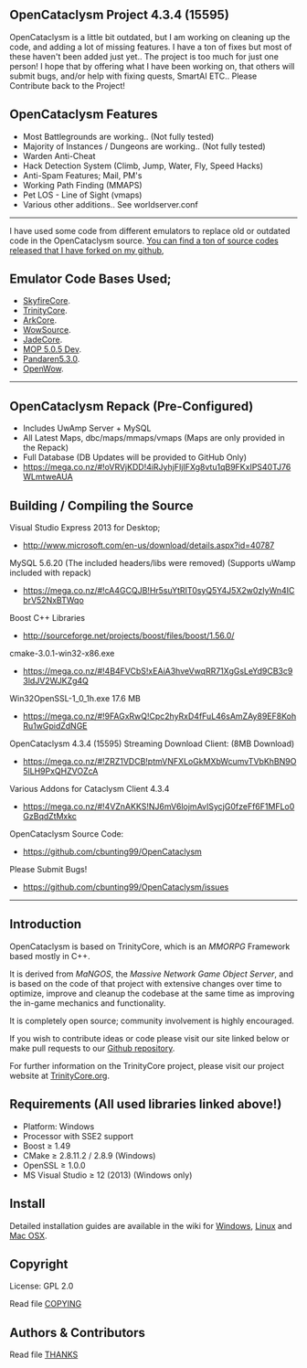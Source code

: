 ## OpenCataclysm Project 4.3.4 (15595)
OpenCataclysm is a little bit outdated, but I am working on cleaning up the code, 
and adding a lot of missing features. I have a ton of fixes but most of these 
haven't been added just yet.. The project is too much for just one person! I hope
that by offering what I have been working on, that others will submit bugs, and/or
help with fixing quests, SmartAI ETC.. Please Contribute back to the Project!

## OpenCataclysm Features
- Most Battlegrounds are working.. (Not fully tested)
- Majority of Instances / Dungeons are working.. (Not fully tested)
- Warden Anti-Cheat
- Hack Detection System (Climb, Jump, Water, Fly, Speed Hacks)
- Anti-Spam Features; Mail, PM's
- Working Path Finding (MMAPS)
- Pet LOS - Line of Sight (vmaps)
- Various other additions.. See worldserver.conf

----------------------------------------------------------------------------
I have used some code from different emulators to replace old or outdated
code in the OpenCataclysm source. [You can find a ton of source codes released that I have forked on my github](https://github.com/cbunting99?tab=repositories),

## Emulator Code Bases Used;
- [SkyfireCore](https://github.com/cbunting99/SkyFire_5xx).
- [TrinityCore](https://github.com/cbunting99/TrinityCore).
- [ArkCore](https://github.com/Arkania/ArkCORE).
- [WowSource](https://github.com/aikonlee/WoWSource434).
- [JadeCore](https://github.com/cbunting99/JadeCore).
- [MOP 5.0.5 Dev](https://github.com/naraa/MOP-Dev).
- [Pandaren5.3.0](https://github.com/Raknar/Pandaren5.3.0).
- [OpenWow](https://github.com/OpenEmulator/OpenWoW).

----------------------------------------------------------------------------

## OpenCataclysm Repack (Pre-Configured)
- Includes UwAmp Server + MySQL
- All Latest Maps, dbc/maps/mmaps/vmaps (Maps are only provided in the Repack)
- Full Database (DB Updates will be provided to GitHub Only)
- https://mega.co.nz/#!oVRVjKDD!4iRJyhjFIjIFXg8vtu1qB9FKxIPS40TJ76WLmtweAUA

## Building / Compiling the Source

Visual Studio Express 2013 for Desktop;
- http://www.microsoft.com/en-us/download/details.aspx?id=40787

MySQL 5.6.20 (The included headers/libs were removed) (Supports uWamp included with repack)
- https://mega.co.nz/#!cA4GCQJB!Hr5suYtRIT0syQ5Y4J5X2w0zIyWn4ICbrV52NxBTWqo

Boost C++ Libraries
- http://sourceforge.net/projects/boost/files/boost/1.56.0/

cmake-3.0.1-win32-x86.exe
- https://mega.co.nz/#!4B4FVCbS!xEAiA3hveVwqRR71XgGsLeYd9CB3c93ldJV2WJKZg4Q

Win32OpenSSL-1_0_1h.exe 17.6 MB
- https://mega.co.nz/#!9FAGxRwQ!Cpc2hyRxD4fFuL46sAmZAy89EF8KohRu1wGpidZdNGE

OpenCataclysm 4.3.4 (15595) Streaming Download Client: (8MB Download)
- https://mega.co.nz/#!ZRZ1VDCB!ptmVNFXLoGkMXbWcumvTVbKhBN9O5lLH9PxQHZVOZcA

Various Addons for Cataclysm Client 4.3.4
- https://mega.co.nz/#!4VZnAKKS!NJ6mV6lojmAvISycjG0fzeFf6F1MFLo0GzBqdZtMxkc

OpenCataclysm Source Code:
- https://github.com/cbunting99/OpenCataclysm

Please Submit Bugs!
- https://github.com/cbunting99/OpenCataclysm/issues

----------------------------------------------------------------------------

## Introduction

OpenCataclysm is based on TrinityCore, which is an *MMORPG* Framework based mostly in C++.

It is derived from *MaNGOS*, the *Massive Network Game Object Server*, and is
based on the code of that project with extensive changes over time to optimize,
improve and cleanup the codebase at the same time as improving the in-game
mechanics and functionality.

It is completely open source; community involvement is highly encouraged.

If you wish to contribute ideas or code please visit our site linked below or
make pull requests to our [Github repository](https://github.com/cbunting99/OpenCataclysm/pulls).

For further information on the TrinityCore project, please visit our project
website at [TrinityCore.org](http://www.trinitycore.org).


## Requirements (All used libraries linked above!)

+ Platform: Windows
+ Processor with SSE2 support
+ Boost ≥ 1.49
+ CMake ≥ 2.8.11.2 / 2.8.9 (Windows)
+ OpenSSL ≥ 1.0.0
+ MS Visual Studio ≥ 12 (2013) (Windows only)


## Install

Detailed installation guides are available in the wiki for
[Windows](http://collab.kpsn.org/display/tc/Win),
[Linux](http://collab.kpsn.org/display/tc/Linux) and
[Mac OSX](http://collab.kpsn.org/display/tc/Mac).


## Copyright

License: GPL 2.0

Read file [COPYING](COPYING)


## Authors &amp; Contributors

Read file [THANKS](THANKS)

